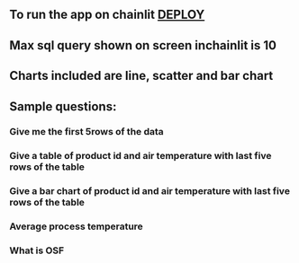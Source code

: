 ## To run the app on chainlit [DEPLOY](DEPLOY_with_Collab(ngrok).ipynb) 
## Max sql query shown on screen inchainlit is 10
## Charts included are line, scatter and bar chart
## Sample questions: 
### Give me the first 5rows of the data
### Give a table of product id and air temperature with last five rows of the table
### Give a bar chart of product id and air temperature with last five rows of the table
### Average process temperature
### What is OSF

